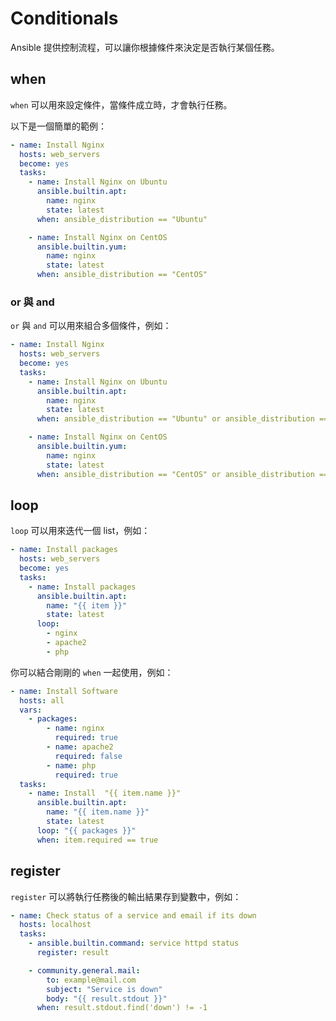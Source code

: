 # Conditionals

Ansible 提供控制流程，可以讓你根據條件來決定是否執行某個任務。

## when

`when` 可以用來設定條件，當條件成立時，才會執行任務。

以下是一個簡單的範例：

```yaml
- name: Install Nginx
  hosts: web_servers
  become: yes
  tasks:
    - name: Install Nginx on Ubuntu
      ansible.builtin.apt:
        name: nginx
        state: latest
      when: ansible_distribution == "Ubuntu"

    - name: Install Nginx on CentOS
      ansible.builtin.yum:
        name: nginx
        state: latest
      when: ansible_distribution == "CentOS"
```

### or 與 and

`or` 與 `and` 可以用來組合多個條件，例如：

```yaml
- name: Install Nginx
  hosts: web_servers
  become: yes
  tasks:
    - name: Install Nginx on Ubuntu
      ansible.builtin.apt:
        name: nginx
        state: latest
      when: ansible_distribution == "Ubuntu" or ansible_distribution == "Debian"

    - name: Install Nginx on CentOS
      ansible.builtin.yum:
        name: nginx
        state: latest
      when: ansible_distribution == "CentOS" or ansible_distribution == "RedHat"
```

## loop

`loop` 可以用來迭代一個 list，例如：

```yaml
- name: Install packages
  hosts: web_servers
  become: yes
  tasks:
    - name: Install packages
      ansible.builtin.apt:
        name: "{{ item }}"
        state: latest
      loop:
        - nginx
        - apache2
        - php
```

你可以結合剛剛的 `when` 一起使用，例如：

```yaml
- name: Install Software
  hosts: all
  vars:
    - packages:
        - name: nginx
          required: true
        - name: apache2
          required: false
        - name: php
          required: true
  tasks:
    - name: Install  "{{ item.name }}"
      ansible.builtin.apt:
        name: "{{ item.name }}"
        state: latest
      loop: "{{ packages }}"
      when: item.required == true
```

## register

`register` 可以將執行任務後的輸出結果存到變數中，例如：

```yaml
- name: Check status of a service and email if its down
  hosts: localhost
  tasks:
    - ansible.builtin.command: service httpd status
      register: result

    - community.general.mail:
        to: example@mail.com
        subject: "Service is down"
        body: "{{ result.stdout }}"
      when: result.stdout.find('down') != -1
```
